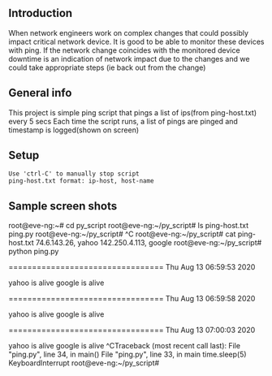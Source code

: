 ## Introduction

When network engineers work on complex changes that could possibly impact critical network device. It is good to be able to monitor these devices with ping. If the network change coincides with the monitored device downtime is an indication of network impact due to the changes and we could take appropriate steps (ie back out from the change)



## General info
This project is simple ping script that pings a list of ips(from ping-host.txt) every 5 secs
Each time the script runs, a list of pings are pinged and timestamp is logged(shown on screen)



## Setup
```
Use 'ctrl-C' to manually stop script
ping-host.txt format: ip-host, host-name
```



## Sample screen shots

root@eve-ng:~# cd py_script
root@eve-ng:~/py_script# ls
ping-host.txt  ping.py
root@eve-ng:~/py_script# ^C
root@eve-ng:~/py_script# cat ping-host.txt
74.6.143.26, yahoo
142.250.4.113, google
root@eve-ng:~/py_script# python ping.py

=================================
Thu Aug 13 06:59:53 2020

 yahoo is alive
 google is alive

=================================
Thu Aug 13 06:59:58 2020

 yahoo is alive
 google is alive

=================================
Thu Aug 13 07:00:03 2020

 yahoo is alive
 google is alive
^CTraceback (most recent call last):
  File "ping.py", line 34, in <module>
    main()
  File "ping.py", line 33, in main
    time.sleep(5)
KeyboardInterrupt
root@eve-ng:~/py_script# 
